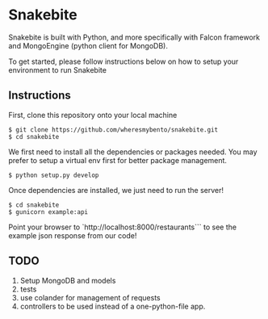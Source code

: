# Snakebite

Snakebite is built with Python, and more specifically with Falcon framework and MongoEngine (python client for MongoDB).

To get started, please follow instructions below on how to setup your environment to run Snakebite

## Instructions

First, clone this repository onto your local machine

```
$ git clone https://github.com/wheresmybento/snakebite.git
$ cd snakebite
```

We first need to install all the dependencies or packages needed.
You may prefer to setup a virtual env first for better package management.

```
$ python setup.py develop
```

Once dependencies are installed, we just need to run the server!

```
$ cd snakebite
$ gunicorn example:api
```

Point your browser to `http://localhost:8000/restaurants``` to see the example json response from our code!


## TODO

1. Setup MongoDB and models
2. tests
3. use colander for management of requests
4. controllers to be used instead of a one-python-file app.
